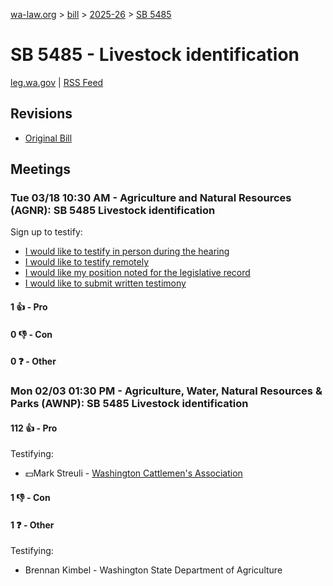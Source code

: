 [wa-law.org](/) > [bill](/bill/) > [2025-26](/bill/2025-26/) > [SB 5485](/bill/2025-26/sb/5485/)

# SB 5485 - Livestock identification
[leg.wa.gov](https://app.leg.wa.gov/billsummary?BillNumber=5485&Year=2025&Initiative=false) | [RSS Feed](./rss.xml)

## Revisions
* [Original Bill](1/)

## Meetings
### Tue 03/18 10:30 AM - Agriculture and Natural Resources (AGNR): SB 5485 Livestock identification
Sign up to testify:
* [I would like to testify in person during the hearing](https://app.leg.wa.gov/csi/Testifier/Add?chamber=House&mId=33047&aId=165585&caId=26442&tId=1)
* [I would like to testify remotely](https://app.leg.wa.gov/csi/Testifier/Add?chamber=House&mId=33047&aId=165585&caId=26442&tId=2)
* [I would like my position noted for the legislative record](https://app.leg.wa.gov/csi/Testifier/Add?chamber=House&mId=33047&aId=165585&caId=26442&tId=3)
* [I would like to submit written testimony](https://app.leg.wa.gov/csi/Testifier/Add?chamber=House&mId=33047&aId=165585&caId=26442&tId=4)

#### 1 👍 - Pro

#### 0 👎 - Con

#### 0 ❓ - Other

### Mon 02/03 01:30 PM - Agriculture, Water, Natural Resources & Parks (AWNP): SB 5485 Livestock identification
#### 112 👍 - Pro
Testifying:
* 💵Mark Streuli - [Washington Cattlemen's Association](/org/washington_cattlemen's_association/)

#### 1 👎 - Con

#### 1 ❓ - Other
Testifying:
* Brennan Kimbel - Washington State Department of Agriculture
